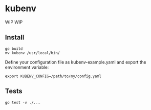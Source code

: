 # kubenv

WIP WIP

## Install

```
go build
mv kubenv /usr/local/bin/
```

Define your configuration file as kubenv-example.yaml and export the environment variable:

```
export KUBENV_CONFIG=/path/to/my/config.yaml
```

## Tests

```
go test -v ./...
```
